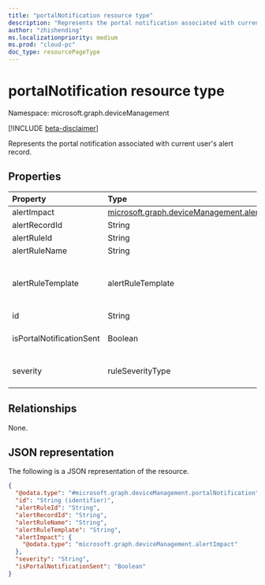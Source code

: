 ```yaml
---
title: "portalNotification resource type"
description: "Represents the portal notification associated with current user's alert record."
author: "zhishending"
ms.localizationpriority: medium
ms.prod: "cloud-pc"
doc_type: resourcePageType
---
```


# portalNotification resource type

Namespace: microsoft.graph.deviceManagement

[!INCLUDE [beta-disclaimer](../../includes/beta-disclaimer.md)]

Represents the portal notification associated with current user's alert record.

## Properties
|Property|Type|Description|
|:---|:---|:---|
|alertImpact|[microsoft.graph.deviceManagement.alertImpact](../resources/devicemanagement-alertimpact.md)|The associated alert impact|
|alertRecordId|String|The associated alert record id|
|alertRuleId|String|The associated alert rule id|
|alertRuleName|String|The associated alert rule name|
|alertRuleTemplate|alertRuleTemplate|The associated alert rule template.The possible values are: `cloudPcProvisionScenario`, `cloudPcImageUploadScenario`, `cloudPcOnPremiseNetworkConnectionCheckScenario`, `unknownFutureValue`.|
|id|String|Id of the portal notification|
|isPortalNotificationSent|Boolean|When true, the portal notification is already sent for current user. When false, the portal notification is not sent yet|
|severity|ruleSeverityType|The associated alert rule severity.The possible values are: `unknown`, `informational`, `warning`, `critical`, `unknownFutureValue`.|

## Relationships
None.

## JSON representation
The following is a JSON representation of the resource.
<!-- {
  "blockType": "resource",
  "@odata.type": "microsoft.graph.deviceManagement.portalNotification"
}
-->
``` json
{
  "@odata.type": "#microsoft.graph.deviceManagement.portalNotification",
  "id": "String (identifier)",
  "alertRuleId": "String",
  "alertRecordId": "String",
  "alertRuleName": "String",
  "alertRuleTemplate": "String",
  "alertImpact": {
    "@odata.type": "microsoft.graph.deviceManagement.alertImpact"
  },
  "severity": "String",
  "isPortalNotificationSent": "Boolean"
}
```
